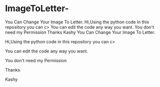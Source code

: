 # ImageToLetter-
You Can Change Your Image To Letter.  Hi,Using the python code in this repository you can c>  You can edit the code any way you want.  You don't need my Permission   Thanks  Kashy
You Can Change Your Image To Letter.

Hi,Using the python code in this repository you can c>

You can edit the code any way you want.

You don't need my Permission


Thanks

Kashy
